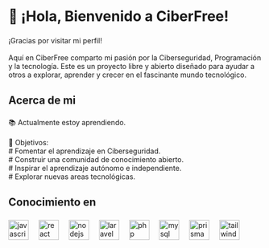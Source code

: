<h1 align="left">👋 ¡Hola, Bienvenido a CiberFree!</h1>

###

<p align="left">¡Gracias por visitar mi perfil!<br><br>Aquí en CiberFree comparto mi pasión por la Ciberseguridad, Programación y la tecnología. Este es un proyecto libre y abierto diseñado para ayudar a otros a explorar, aprender y crecer en el fascinante mundo tecnológico.</p>

###

<h2 align="left">Acerca de mi</h2>

###

<p align="left">📚 Actualmente estoy aprendiendo.<br><br>🎯 Objetivos:<br># Fomentar el aprendizaje en Ciberseguridad.<br># Construir una comunidad de conocimiento abierto.<br># Inspirar el aprendizaje autónomo e independiente.<br># Explorar nuevas areas tecnológicas.</p>

###

<h2 align="left">Conocimiento en</h2>

###

<div align="left">
  <img src="https://cdn.jsdelivr.net/gh/devicons/devicon/icons/javascript/javascript-original.svg" height="40" alt="javascript logo"  />
  <img width="12" />
  <img src="https://cdn.jsdelivr.net/gh/devicons/devicon/icons/react/react-original.svg" height="40" alt="react logo"  />
  <img width="12" />
  <img src="https://cdn.jsdelivr.net/gh/devicons/devicon/icons/nodejs/nodejs-original.svg" height="40" alt="nodejs logo"  />
  <img width="12" />
  <img src="https://cdn.jsdelivr.net/gh/devicons/devicon/icons/laravel/laravel-original.svg" height="40" alt="laravel logo"  />
  <img width="12" />
  <img src="https://cdn.jsdelivr.net/gh/devicons/devicon/icons/php/php-original.svg" height="40" alt="php logo"  />
  <img width="12" />
  <img src="https://cdn.simpleicons.org/mysql/4479A1" height="40" alt="mysql logo"  />
  <img width="12" />
  <img src="https://cdn.simpleicons.org/prisma/2D3748" height="40" alt="prisma logo"  />
  <img width="12" />
  <img src="https://cdn.simpleicons.org/tailwindcss/06B6D4" height="40" alt="tailwindcss logo"  />
</div>

###
